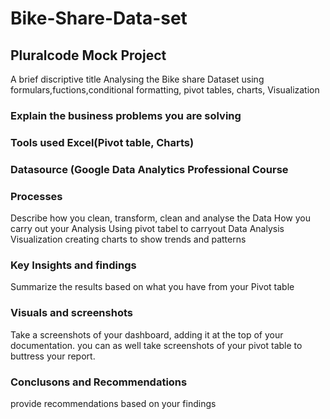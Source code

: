 # Bike-Share-Data-set
## Pluralcode Mock Project
A brief discriptive title
Analysing the Bike share Dataset using formulars,fuctions,conditional formatting, pivot tables, charts, Visualization
### Explain the business problems you are solving

### Tools used Excel(Pivot table, Charts)

### Datasource (Google Data Analytics Professional Course
### Processes
Describe how you clean, transform, clean and analyse the Data
How you carry out your Analysis
Using pivot tabel to carryout Data Analysis
Visualization creating charts to show trends and patterns

### Key Insights and findings
Summarize the results based on what you have from your Pivot table

### Visuals and screenshots
Take a screenshots of your dashboard, adding it at the top of your documentation. you can as well take screenshots of your pivot table to buttress your report.

### Conclusons and Recommendations
provide recommendations based on your findings
